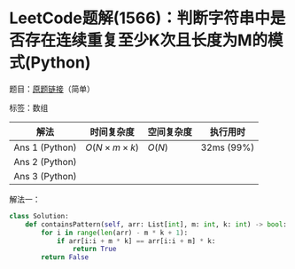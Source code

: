 # LeetCode题解(1566)：判断字符串中是否存在连续重复至少K次且长度为M的模式(Python)

题目：[原题链接](https://leetcode-cn.com/problems/detect-pattern-of-length-m-repeated-k-or-more-times/)（简单）

标签：数组

| 解法           | 时间复杂度 | 空间复杂度 | 执行用时   |
| -------------- | ---------- | ---------- | ---------- |
| Ans 1 (Python) | $O(N×m×k)$ | $O(N)$     | 32ms (99%) |
| Ans 2 (Python) |            |            |            |
| Ans 3 (Python) |            |            |            |

解法一：

```python
class Solution:
    def containsPattern(self, arr: List[int], m: int, k: int) -> bool:
        for i in range(len(arr) - m * k + 1):
            if arr[i:i + m * k] == arr[i:i + m] * k:
                return True
        return False
```